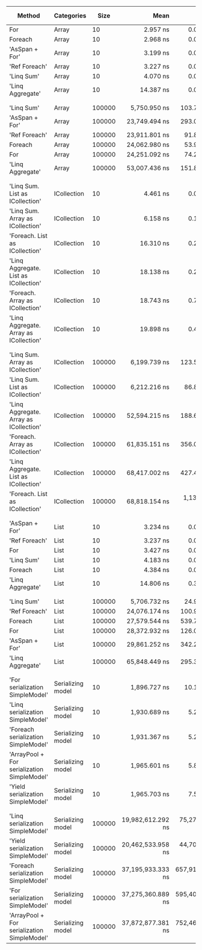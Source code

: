 ﻿| Method                                      | Categories        | Size   |              Mean |           Error |          StdDev |          StdErr |            Median |               Min |                Q1 |                Q3 |               Max |           Op/s | Ratio | RatioSD |      Gen0 |      Gen1 |     Gen2 |  Allocated | Alloc Ratio |
|---------------------------------------------|-------------------|--------|------------------:|----------------:|----------------:|----------------:|------------------:|------------------:|------------------:|------------------:|------------------:|---------------:|------:|--------:|----------:|----------:|---------:|-----------:|------------:|
| For                                         | Array             | 10     |          2.957 ns |       0.0195 ns |       0.0182 ns |       0.0047 ns |          2.956 ns |          2.925 ns |          2.946 ns |          2.966 ns |          2.997 ns | 338,213,444.13 |     ? |       ? |         - |         - |        - |          - |           ? |
| Foreach                                     | Array             | 10     |          2.968 ns |       0.0117 ns |       0.0109 ns |       0.0028 ns |          2.970 ns |          2.953 ns |          2.960 ns |          2.978 ns |          2.982 ns | 336,878,268.11 |     ? |       ? |         - |         - |        - |          - |           ? |
| 'AsSpan + For'                              | Array             | 10     |          3.199 ns |       0.0262 ns |       0.0245 ns |       0.0063 ns |          3.194 ns |          3.147 ns |          3.187 ns |          3.215 ns |          3.242 ns | 312,602,199.69 |     ? |       ? |         - |         - |        - |          - |           ? |
| 'Ref Foreach'                               | Array             | 10     |          3.227 ns |       0.0212 ns |       0.0188 ns |       0.0050 ns |          3.227 ns |          3.190 ns |          3.216 ns |          3.239 ns |          3.255 ns | 309,895,165.93 |     ? |       ? |         - |         - |        - |          - |           ? |
| 'Linq Sum'                                  | Array             | 10     |          4.070 ns |       0.0104 ns |       0.0097 ns |       0.0025 ns |          4.074 ns |          4.054 ns |          4.060 ns |          4.076 ns |          4.085 ns | 245,710,704.89 |     ? |       ? |         - |         - |        - |          - |           ? |
| 'Linq Aggregate'                            | Array             | 10     |         14.387 ns |       0.0910 ns |       0.0851 ns |       0.0220 ns |         14.382 ns |         14.257 ns |         14.335 ns |         14.428 ns |         14.556 ns |  69,508,729.82 |     ? |       ? |    0.0025 |         - |        - |       32 B |           ? |
|                                             |                   |        |                   |                 |                 |                 |                   |                   |                   |                   |                   |                |       |         |           |
|                                             |                   |        |
| 'Linq Sum'                                  | Array             | 100000 |      5,750.950 ns |     103.7199 ns |      97.0197 ns |      25.0504 ns |      5,787.969 ns |      5,573.418 ns |      5,692.354 ns |      5,807.462 ns |      5,865.781 ns |     173,884.33 |     ? |       ? |         - |         - |        - |          - |           ? |
| 'AsSpan + For'                              | Array             | 100000 |     23,749.494 ns |     293.0763 ns |     274.1437 ns |      70.7836 ns |     23,610.834 ns |     23,457.104 ns |     23,535.593 ns |     23,967.590 ns |     24,345.419 ns |      42,106.16 |     ? |       ? |         - |         - |        - |          - |           ? |
| 'Ref Foreach'                               | Array             | 100000 |     23,911.801 ns |      91.8639 ns |      85.9296 ns |      22.1869 ns |     23,882.394 ns |     23,746.616 ns |     23,857.797 ns |     23,998.160 ns |     24,056.195 ns |      41,820.36 |     ? |       ? |         - |         - |        - |          - |           ? |
| Foreach                                     | Array             | 100000 |     24,062.980 ns |      53.9592 ns |      45.0584 ns |      12.4969 ns |     24,068.799 ns |     23,971.655 ns |     24,048.337 ns |     24,088.971 ns |     24,150.229 ns |      41,557.61 |     ? |       ? |         - |         - |        - |          - |           ? |
| For                                         | Array             | 100000 |     24,251.092 ns |      74.2366 ns |      65.8088 ns |      17.5881 ns |     24,258.604 ns |     24,137.802 ns |     24,210.066 ns |     24,284.749 ns |     24,388.095 ns |      41,235.26 |     ? |       ? |         - |         - |        - |          - |           ? |
| 'Linq Aggregate'                            | Array             | 100000 |     53,007.436 ns |     151.8053 ns |     141.9988 ns |      36.6639 ns |     52,968.610 ns |     52,848.395 ns |     52,893.521 ns |     53,118.277 ns |     53,304.700 ns |      18,865.28 |     ? |       ? |         - |         - |        - |       32 B |           ? |
|                                             |                   |        |                   |                 |                 |                 |                   |                   |                   |                   |                   |                |       |         |           |
|                                             |                   |        |
| 'Linq Sum. List as ICollection'             | ICollection       | 10     |          4.461 ns |       0.0677 ns |       0.0600 ns |       0.0160 ns |          4.472 ns |          4.338 ns |          4.420 ns |          4.494 ns |          4.592 ns | 224,142,630.74 |     ? |       ? |         - |         - |        - |          - |           ? |
| 'Linq Sum. Array as ICollection'            | ICollection       | 10     |          6.158 ns |       0.1522 ns |       0.2231 ns |       0.0414 ns |          6.147 ns |          5.702 ns |          6.009 ns |          6.307 ns |          6.545 ns | 162,385,993.67 |     ? |       ? |         - |         - |        - |          - |           ? |
| 'Foreach. List as ICollection'              | ICollection       | 10     |         16.310 ns |       0.2232 ns |       0.1864 ns |       0.0517 ns |         16.335 ns |         15.923 ns |         16.186 ns |         16.434 ns |         16.587 ns |  61,313,870.33 |     ? |       ? |    0.0032 |         - |        - |       40 B |           ? |
| 'Linq Aggregate. List as ICollection'       | ICollection       | 10     |         18.138 ns |       0.2666 ns |       0.2494 ns |       0.0644 ns |         18.127 ns |         17.619 ns |         18.013 ns |         18.356 ns |         18.563 ns |  55,133,055.71 |     ? |       ? |    0.0032 |         - |        - |       40 B |           ? |
| 'Foreach. Array as ICollection'             | ICollection       | 10     |         18.743 ns |       0.7876 ns |       2.3223 ns |       0.2322 ns |         19.493 ns |         14.014 ns |         17.724 ns |         20.313 ns |         23.109 ns |  53,353,312.96 |     ? |       ? |    0.0025 |         - |        - |       32 B |           ? |
| 'Linq Aggregate. Array as ICollection'      | ICollection       | 10     |         19.898 ns |       0.4248 ns |       1.0579 ns |       0.1238 ns |         20.004 ns |         17.485 ns |         18.977 ns |         20.481 ns |         22.800 ns |  50,255,804.32 |     ? |       ? |    0.0025 |         - |        - |       32 B |           ? |
|                                             |                   |        |                   |                 |                 |                 |                   |                   |                   |                   |                   |                |       |         |           |
|                                             |                   |        |
| 'Linq Sum. Array as ICollection'            | ICollection       | 100000 |      6,199.739 ns |     123.5002 ns |     360.2560 ns |      36.3914 ns |      6,105.249 ns |      5,667.422 ns |      5,974.440 ns |      6,368.925 ns |      7,002.357 ns |     161,297.11 |     ? |       ? |         - |         - |        - |          - |           ? |
| 'Linq Sum. List as ICollection'             | ICollection       | 100000 |      6,212.216 ns |      86.8324 ns |      81.2231 ns |      20.9717 ns |      6,175.382 ns |      6,120.794 ns |      6,156.248 ns |      6,256.199 ns |      6,363.360 ns |     160,973.15 |     ? |       ? |         - |         - |        - |          - |           ? |
| 'Linq Aggregate. Array as ICollection'      | ICollection       | 100000 |     52,594.215 ns |     188.6835 ns |     176.4947 ns |      45.5707 ns |     52,578.223 ns |     52,361.523 ns |     52,446.063 ns |     52,727.582 ns |     52,928.625 ns |      19,013.50 |     ? |       ? |         - |         - |        - |       32 B |           ? |
| 'Foreach. Array as ICollection'             | ICollection       | 100000 |     61,835.151 ns |     356.0332 ns |     333.0337 ns |      85.9889 ns |     61,789.233 ns |     61,419.360 ns |     61,530.505 ns |     62,060.144 ns |     62,370.227 ns |      16,172.03 |     ? |       ? |         - |         - |        - |       32 B |           ? |
| 'Linq Aggregate. List as ICollection'       | ICollection       | 100000 |     68,417.002 ns |     427.4825 ns |     399.8674 ns |     103.2453 ns |     68,421.820 ns |     67,798.602 ns |     68,138.739 ns |     68,681.494 ns |     69,204.779 ns |      14,616.25 |     ? |       ? |         - |         - |        - |       40 B |           ? |
| 'Foreach. List as ICollection'              | ICollection       | 100000 |     68,818.154 ns |   1,136.9095 ns |   1,063.4659 ns |     274.5857 ns |     68,773.950 ns |     67,271.509 ns |     67,993.823 ns |     69,406.769 ns |     70,551.111 ns |      14,531.05 |     ? |       ? |         - |         - |        - |       40 B |           ? |
|                                             |                   |        |                   |                 |                 |                 |                   |                   |                   |                   |                   |                |       |         |           |
|                                             |                   |        |
| 'AsSpan + For'                              | List              | 10     |          3.234 ns |       0.0132 ns |       0.0123 ns |       0.0032 ns |          3.231 ns |          3.217 ns |          3.226 ns |          3.241 ns |          3.258 ns | 309,195,821.85 |  0.95 |    0.03 |         - |         - |        - |          - |          NA |
| 'Ref Foreach'                               | List              | 10     |          3.237 ns |       0.0838 ns |       0.1255 ns |       0.0229 ns |          3.157 ns |          3.140 ns |          3.146 ns |          3.296 ns |          3.474 ns | 308,914,981.09 |  0.96 |    0.06 |         - |         - |        - |          - |          NA |
| For                                         | List              | 10     |          3.427 ns |       0.0905 ns |       0.0968 ns |       0.0228 ns |          3.438 ns |          3.220 ns |          3.395 ns |          3.481 ns |          3.573 ns | 291,831,926.34 |  1.00 |    0.00 |         - |         - |        - |          - |          NA |
| 'Linq Sum'                                  | List              | 10     |          4.183 ns |       0.0548 ns |       0.0512 ns |       0.0132 ns |          4.179 ns |          4.077 ns |          4.155 ns |          4.226 ns |          4.263 ns | 239,042,267.41 |  1.22 |    0.05 |         - |         - |        - |          - |          NA |
| Foreach                                     | List              | 10     |          4.384 ns |       0.0744 ns |       0.0660 ns |       0.0176 ns |          4.394 ns |          4.229 ns |          4.378 ns |          4.418 ns |          4.467 ns | 228,087,550.36 |  1.29 |    0.05 |         - |         - |        - |          - |          NA |
| 'Linq Aggregate'                            | List              | 10     |         14.806 ns |       0.3115 ns |       0.5118 ns |       0.0865 ns |         14.908 ns |         13.953 ns |         14.378 ns |         15.223 ns |         15.623 ns |  67,540,566.32 |  4.30 |    0.23 |    0.0032 |         - |        - |       40 B |          NA |
|                                             |                   |        |                   |                 |                 |                 |                   |                   |                   |                   |                   |                |       |         |           |
|                                             |                   |        |
| 'Linq Sum'                                  | List              | 100000 |      5,706.732 ns |      24.9379 ns |      23.3269 ns |       6.0230 ns |      5,711.608 ns |      5,669.831 ns |      5,689.866 ns |      5,724.564 ns |      5,743.241 ns |     175,231.63 |  0.20 |    0.00 |         - |         - |        - |          - |          NA |
| 'Ref Foreach'                               | List              | 100000 |     24,076.174 ns |     100.9081 ns |      94.3895 ns |      24.3713 ns |     24,092.007 ns |     23,840.750 ns |     24,052.048 ns |     24,133.777 ns |     24,198.273 ns |      41,534.84 |  0.85 |    0.00 |         - |         - |        - |          - |          NA |
| Foreach                                     | List              | 100000 |     27,579.544 ns |     539.7449 ns |     530.1017 ns |     132.5254 ns |     27,301.591 ns |     27,141.879 ns |     27,192.949 ns |     27,903.520 ns |     28,787.500 ns |      36,258.76 |  0.97 |    0.02 |         - |         - |        - |          - |          NA |
| For                                         | List              | 100000 |     28,372.932 ns |     126.0664 ns |     117.9226 ns |      30.4475 ns |     28,303.918 ns |     28,234.058 ns |     28,289.363 ns |     28,473.044 ns |     28,615.329 ns |      35,244.86 |  1.00 |    0.00 |         - |         - |        - |          - |          NA |
| 'AsSpan + For'                              | List              | 100000 |     29,861.252 ns |     342.2865 ns |     320.1750 ns |      82.6688 ns |     29,937.076 ns |     29,379.004 ns |     29,561.310 ns |     30,110.602 ns |     30,285.233 ns |      33,488.21 |  1.05 |    0.01 |         - |         - |        - |          - |          NA |
| 'Linq Aggregate'                            | List              | 100000 |     65,848.449 ns |     295.3899 ns |     261.8554 ns |      69.9838 ns |     65,899.194 ns |     65,093.286 ns |     65,800.708 ns |     65,997.556 ns |     66,136.157 ns |      15,186.39 |  2.32 |    0.01 |         - |         - |        - |       40 B |          NA |
|                                             |                   |        |                   |                 |                 |                 |                   |                   |                   |                   |                   |                |       |         |           |
|                                             |                   |        |
| 'For serialization SimpleModel'             | Serializing model | 10     |      1,896.727 ns |      10.1538 ns |       9.4979 ns |       2.4523 ns |      1,898.362 ns |      1,876.437 ns |      1,892.030 ns |      1,902.469 ns |      1,910.368 ns |     527,224.02 |  1.00 |    0.00 |    0.1812 |         - |        - |     2296 B |        1.00 |
| 'Linq serialization SimpleModel'            | Serializing model | 10     |      1,930.689 ns |       5.2612 ns |       4.6639 ns |       1.2465 ns |      1,932.913 ns |      1,919.336 ns |      1,927.949 ns |      1,934.098 ns |      1,935.073 ns |     517,949.88 |  1.02 |    0.01 |    0.1831 |         - |        - |     2312 B |        1.01 |
| 'Foreach serialization SimpleModel'         | Serializing model | 10     |      1,931.367 ns |       5.2646 ns |       4.9245 ns |       1.2715 ns |      1,932.878 ns |      1,923.069 ns |      1,928.420 ns |      1,934.175 ns |      1,938.099 ns |     517,767.91 |  1.02 |    0.01 |    0.1831 |         - |        - |     2336 B |        1.02 |
| 'ArrayPool + For serialization SimpleModel' | Serializing model | 10     |      1,965.601 ns |       5.8843 ns |       5.5042 ns |       1.4212 ns |      1,964.877 ns |      1,959.106 ns |      1,960.699 ns |      1,968.142 ns |      1,978.305 ns |     508,750.34 |  1.04 |    0.01 |    0.1793 |         - |        - |     2296 B |        1.00 |
| 'Yield serialization SimpleModel'           | Serializing model | 10     |      1,965.703 ns |       7.5694 ns |       7.0804 ns |       1.8281 ns |      1,966.487 ns |      1,949.362 ns |      1,961.369 ns |      1,968.967 ns |      1,978.434 ns |     508,723.98 |  1.04 |    0.00 |    0.1755 |         - |        - |     2224 B |        0.97 |
|                                             |                   |        |                   |                 |                 |                 |                   |                   |                   |                   |                   |                |       |         |           |
|                                             |                   |        |
| 'Linq serialization SimpleModel'            | Serializing model | 100000 | 19,982,612.292 ns |  75,276.9421 ns |  70,414.0983 ns |  18,180.8420 ns | 19,972,690.625 ns | 19,835,143.750 ns | 19,936,414.062 ns | 20,029,532.812 ns | 20,104,581.250 ns |          50.04 |  0.54 |    0.01 | 1687.5000 |         - |        - | 21514007 B |        0.96 |
| 'Yield serialization SimpleModel'           | Serializing model | 100000 | 20,462,533.958 ns |  44,704.5041 ns |  41,816.6209 ns |  10,797.0051 ns | 20,472,862.500 ns | 20,373,037.500 ns | 20,438,448.438 ns | 20,492,375.000 ns | 20,529,981.250 ns |          48.87 |  0.55 |    0.01 | 1687.5000 |         - |        - | 21512999 B |        0.96 |
| 'Foreach serialization SimpleModel'         | Serializing model | 100000 | 37,195,933.333 ns | 657,910.9491 ns | 615,410.3100 ns | 158,898.2588 ns | 37,351,471.429 ns | 35,834,614.286 ns | 36,898,464.286 ns | 37,564,553.571 ns | 37,922,192.857 ns |          26.88 |  1.00 |    0.02 | 2428.5714 | 2357.1429 | 714.2857 | 22314449 B |        1.00 |
| 'For serialization SimpleModel'             | Serializing model | 100000 | 37,275,360.889 ns | 595,402.7595 ns | 556,940.1106 ns | 143,801.3182 ns | 37,267,153.333 ns | 36,588,106.667 ns | 36,729,706.667 ns | 37,673,710.000 ns | 38,393,826.667 ns |          26.83 |  1.00 |    0.00 | 2333.3333 | 2266.6667 | 666.6667 | 22313222 B |        1.00 |
| 'ArrayPool + For serialization SimpleModel' | Serializing model | 100000 | 37,872,877.381 ns | 752,465.8320 ns | 978,418.1266 ns | 199,718.7638 ns | 37,726,303.571 ns | 36,660,250.000 ns | 37,062,133.929 ns | 38,542,769.643 ns | 40,211,785.714 ns |          26.40 |  1.03 |    0.03 | 2357.1429 | 2285.7143 | 642.8571 | 22314280 B |        1.00 |
